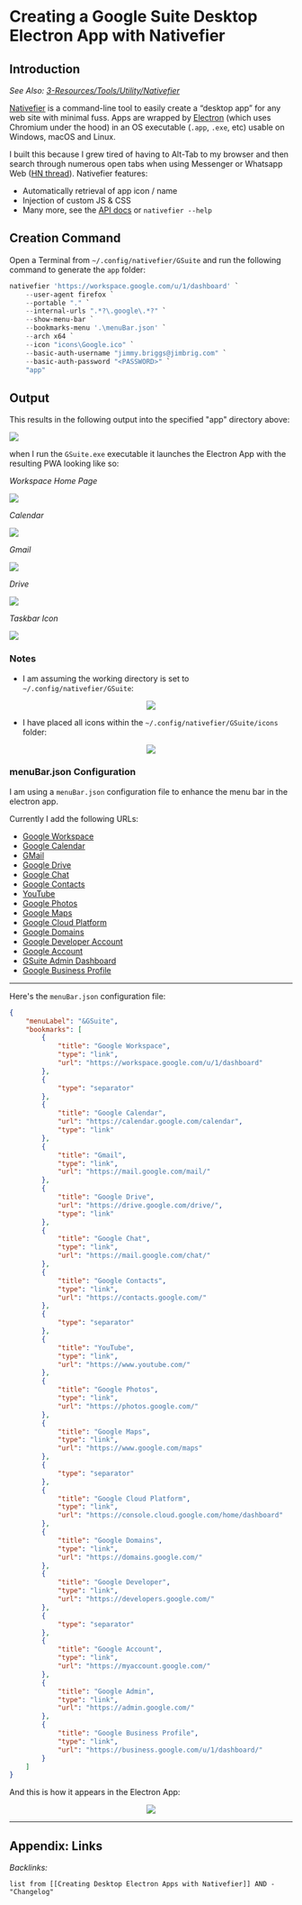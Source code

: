 # Creating a Google Suite Desktop Electron App with Nativefier

## Introduction

*See Also: [3-Resources/Tools/Utility/Nativefier](../3-Resources/Tools/Utility/Nativefier.md)*

[Nativefier](https://github.com/nativefier/nativefier) is a command-line tool to easily create a “desktop app” for any web site with minimal fuss. Apps are wrapped by [Electron](https://www.electronjs.org/) (which uses Chromium under the hood) in an OS executable (`.app`, `.exe`, etc) usable on Windows, macOS and Linux.

I built this because I grew tired of having to Alt-Tab to my browser and then search through numerous open tabs when using Messenger or Whatsapp Web ([HN thread](https://news.ycombinator.com/item?id=10930718)). Nativefier features:

* Automatically retrieval of app icon / name
* Injection of custom JS & CSS
* Many more, see the [API docs](https://github.com/nativefier/nativefier/blob/master/API.md) or `nativefier --help`

## Creation Command

Open a Terminal from `~/.config/nativefier/GSuite` and run the following command to generate the `app` folder:

````powershell
nativefier 'https://workspace.google.com/u/1/dashboard' `
	--user-agent firefox `
	--portable "." `
	--internal-urls ".*?\.google\.*?" `
	--show-menu-bar `
	--bookmarks-menu '.\menuBar.json' `
	--arch x64 `
	--icon "icons\Google.ico" `
	--basic-auth-username "jimmy.briggs@jimbrig.com" `
	--basic-auth-password "<PASSWORD>" `
	"app"
````

## Output

This results in the following output into the specified "app" directory above:

![](https://i.imgur.com/ov13uHW.png)

when I run the `GSuite.exe` executable it launches the Electron App with the resulting PWA looking like so:

*Workspace Home Page*

![](https://i.imgur.com/LQF1zYV.png)

*Calendar*

![](https://i.imgur.com/KE5zEtI.png)

*Gmail*

![](https://i.imgur.com/NLLk6qA.png)

*Drive*

![](https://i.imgur.com/hswA04s.png)

*Taskbar Icon*

![](https://i.imgur.com/0czyaiN.png)

### Notes

* I am assuming the working directory is set to `~/.config/nativefier/GSuite`:

<center><img src="https://i.imgur.com/xCVtaoN.png" /></center>

* I have placed all icons within the `~/.config/nativefier/GSuite/icons` folder:

<center><img src="https://i.imgur.com/QA1woKJ.png" /></center>

### menuBar.json Configuration

I am using a `menuBar.json` configuration file to enhance the menu bar in the electron app.

Currently I add the following URLs:

* [Google Workspace]()
* [Google Calendar]()
* [GMail]()
* [Google Drive]()
* [Google Chat]()
* [Google Contacts]()
* [YouTube]()
* [Google Photos]()
* [Google Maps]()
* [Google Cloud Platform]()
* [Google Domains]()
* [Google Developer Account]()
* [Google Account]()
* [GSuite Admin Dashboard]()
* [Google Business Profile]()

---

Here's the `menuBar.json` configuration file:

````JSON
{
    "menuLabel": "&GSuite",
    "bookmarks": [
		{
			"title": "Google Workspace",
			"type": "link",
			"url": "https://workspace.google.com/u/1/dashboard"
		},
		{
			"type": "separator"
		},
        {
            "title": "Google Calendar",
            "url": "https://calendar.google.com/calendar",
            "type": "link"
        },
        {
            "title": "Gmail",
            "type": "link",
            "url": "https://mail.google.com/mail/"
        },
        {
            "title": "Google Drive",
            "url": "https://drive.google.com/drive/",
            "type": "link"
        },
        {
            "title": "Google Chat",
            "type": "link",
            "url": "https://mail.google.com/chat/"
        },
        {
            "title": "Google Contacts",
            "type": "link",
            "url": "https://contacts.google.com/"
        },
        {
            "type": "separator"
        },
        {
            "title": "YouTube",
            "type": "link",
            "url": "https://www.youtube.com/"
        },
        {
            "title": "Google Photos",
            "type": "link",
            "url": "https://photos.google.com/"
        },
        {
            "title": "Google Maps",
            "type": "link",
            "url": "https://www.google.com/maps"
        },
        {
            "type": "separator"
        },
        {
            "title": "Google Cloud Platform",
            "type": "link",
            "url": "https://console.cloud.google.com/home/dashboard"
        },
        {
            "title": "Google Domains",
            "type": "link",
            "url": "https://domains.google.com/"
        },
        {
            "title": "Google Developer",
            "type": "link",
            "url": "https://developers.google.com/"
        },
        {
            "type": "separator"
        },
        {
            "title": "Google Account",
            "type": "link",
            "url": "https://myaccount.google.com/"
        },
        {
            "title": "Google Admin",
            "type": "link",
            "url": "https://admin.google.com/"
        },
        {
            "title": "Google Business Profile",
            "type": "link",
            "url": "https://business.google.com/u/1/dashboard/"
        }
    ]
}
````

And this is how it appears in the Electron App:

<center><img src="https://i.imgur.com/Jb5wkbJ.png"/></center>

---

## Appendix: Links

*Backlinks:*

````dataview
list from [[Creating Desktop Electron Apps with Nativefier]] AND -"Changelog"
````
